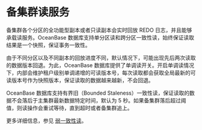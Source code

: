 备集群读服务 
===========================

备集群各个分区的全功能型副本或者只读副本会实时回放 REDO 日志，并且能够承载读服务。OceanBase 数据库支持单分区读和跨分区一致性读，始终保证读取结果是一个快照，保证事务一致性。

由于不同分区以及不同副本的回放进度不同，默认情况下，可能出现先后两次读取的数据版本回退。为此，OceanBase 数据库提供了单调读开关。开启单调读情况下，内部会维护租户级别单调递增的可读版本号，每次读取都会获取全局最新的可读版本号作为快照版本，保证读取的数据越来越新，不会回退。

OceanBase 数据库支持有界旧（Bounded Staleness）一致性读，保证读取的数据不会落后于主集群最新数据特定时间，默认为 5 秒。如果备集群落后超过阈值，则读操作会重试等待，直到超时或者备集群追上。

更多详细信息，参见 [弱一致性读](../../7.transaction-management/2.transaction-concurrency-and-consistency/5.weak-consistency-read.md)。
